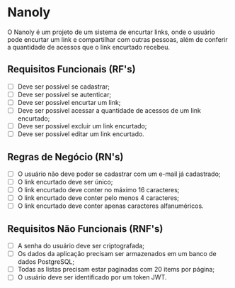 # Nanoly

O Nanoly é um projeto de um sistema de encurtar links, onde o usuário pode encurtar um link e compartilhar com outras pessoas, além de conferir a quantidade de acessos que o link encurtado recebeu.

## Requisitos Funcionais (RF's)

- [ ] Deve ser possível se cadastrar;
- [ ] Deve ser possível se autenticar;
- [ ] Deve ser possível encurtar um link;
- [ ] Deve ser possível acessar a quantidade de acessos de um link encurtado;
- [ ] Deve ser possível excluir um link encurtado;
- [ ] Deve ser possível editar um link encurtado.

## Regras de Negócio (RN's)

- [ ] O usuário não deve poder se cadastrar com um e-mail já cadastrado;
- [ ] O link encurtado deve ser único;
- [ ] O link encurtado deve conter no máximo 16 caracteres;
- [ ] O link encurtado deve conter pelo menos 4 caracteres;
- [ ] O link encurtado deve conter apenas caracteres alfanuméricos.

## Requisitos Não Funcionais (RNF's)

- [ ] A senha do usuário deve ser criptografada;
- [ ] Os dados da aplicação precisam ser armazenados em um banco de dados PostgreSQL;
- [ ] Todas as listas precisam estar paginadas com 20 items por página;
- [ ] O usuário deve ser identificado por um token JWT.
